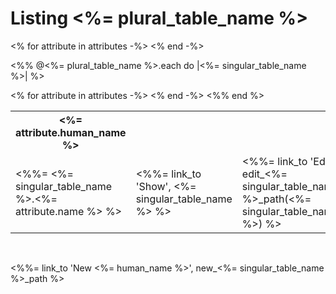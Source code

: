 # Listing <%= plural_table_name %>

<table>
  <tr>
<% for attribute in attributes -%>
    <th><%= attribute.human_name %></th>
<% end -%>
    <th></th>
    <th></th>
    <th></th>
  </tr>

<%% @<%= plural_table_name %>.each do |<%= singular_table_name %>| %>
  <tr>
<% for attribute in attributes -%>
    <td><%%= <%= singular_table_name %>.<%= attribute.name %> %></td>
<% end -%>
    <td><%%= link_to 'Show', <%= singular_table_name %> %></td>
    <td><%%= link_to 'Edit', edit_<%= singular_table_name %>_path(<%=
singular_table_name %>) %></td>
    <td><%%= link_to 'Destroy', <%= singular_table_name %>, :confirm =>
'Are you sure?', :method => :delete %></td>
  </tr>
<%% end %>
</table>

<br />

<%%= link_to 'New <%= human_name %>', new_<%= singular_table_name %>_path %>
